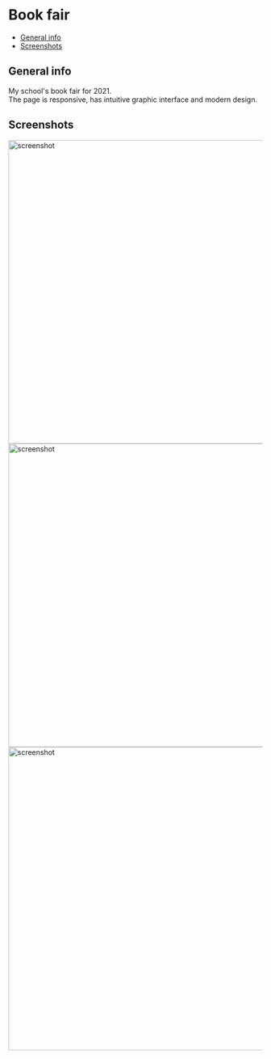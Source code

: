 # Book fair
* [General info](#general-info) 
* [Screenshots](#screenshots)
## General info
My school's book fair for 2021. 
<br> The page is responsive, has intuitive graphic interface and modern design.
## Screenshots
<div>
<img src="https://i.imgur.com/KVz0We8.png" alt="screenshot" width="600"/> 
<img src="https://i.imgur.com/kiwg0nx.png" alt="screenshot" width="600"/> 
<img src="https://i.imgur.com/cbRSPEi.png" alt="screenshot" width="600"/> 

</div>
